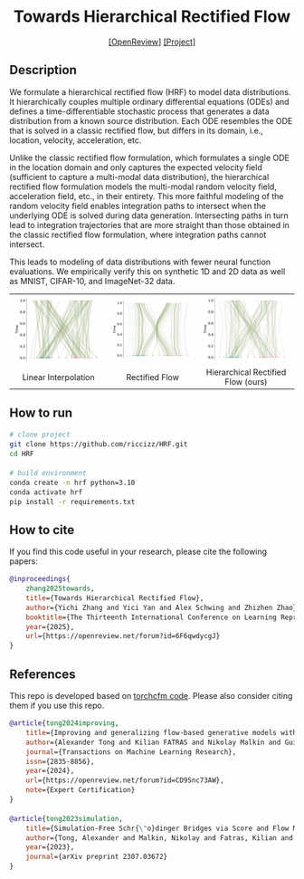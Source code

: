 <div align="center">

# Towards Hierarchical Rectified Flow

[[OpenReview]](https://openreview.net/forum?id=6F6qwdycgJ)
[[Project]](https://riccizz.github.io/HRF/)

</div>

## Description

We formulate a hierarchical rectified flow (HRF) to model data distributions. It hierarchically couples multiple ordinary differential equations (ODEs) and defines a time-differentiable stochastic process that generates a data distribution from a known source distribution. Each ODE resembles the ODE that is solved in a classic rectified flow, but differs in its domain, i.e., location, velocity, acceleration, etc. 

Unlike the classic rectified flow formulation, which formulates a single ODE in the location domain and only captures the expected velocity field (sufficient to capture a multi-modal data distribution), the hierarchical rectified flow formulation models the multi-modal random velocity field, acceleration field, etc., in their entirety. This more faithful modeling of the random velocity field enables integration paths to intersect when the underlying ODE is solved during data generation. Intersecting paths in turn lead to integration trajectories that are more straight than those obtained in the classic rectified flow formulation, where integration paths cannot intersect. 

This leads to modeling of data distributions with fewer neural function evaluations. We empirically verify this on synthetic 1D and 2D data as well as MNIST, CIFAR-10, and ImageNet-32 data. 

<table align="center">
  <tr>
    <td align="center"><img src="assets/true_traj.gif" width="250"/></td>
    <td align="center"><img src="assets/rf_traj.gif" width="250"/></td>
    <td align="center"><img src="assets/hrf_traj.gif" width="250"/></td>
  </tr>
  <tr>
    <td align="center">Linear Interpolation</td>
    <td align="center">Rectified Flow</td>
    <td align="center">Hierarchical Rectified Flow (ours)</td>
  </tr>
</table>


## How to run

```bash
# clone project
git clone https://github.com/riccizz/HRF.git
cd HRF

# build environment
conda create -n hrf python=3.10
conda activate hrf
pip install -r requirements.txt

```

## How to cite

If you find this code useful in your research, please cite the following papers:

```bibtex
@inproceedings{
    zhang2025towards,
    title={Towards Hierarchical Rectified Flow},
    author={Yichi Zhang and Yici Yan and Alex Schwing and Zhizhen Zhao},
    booktitle={The Thirteenth International Conference on Learning Representations},
    year={2025},
    url={https://openreview.net/forum?id=6F6qwdycgJ}
}
```


## References

This repo is developed based on  [torchcfm code](https://github.com/atong01/conditional-flow-matching/). Please also consider citing them if you use this repo. 

```bibtex
@article{tong2024improving,
    title={Improving and generalizing flow-based generative models with minibatch optimal transport},
    author={Alexander Tong and Kilian FATRAS and Nikolay Malkin and Guillaume Huguet and Yanlei Zhang and Jarrid Rector-Brooks and Guy Wolf and Yoshua Bengio},
    journal={Transactions on Machine Learning Research},
    issn={2835-8856},
    year={2024},
    url={https://openreview.net/forum?id=CD9Snc73AW},
    note={Expert Certification}
}

@article{tong2023simulation,
    title={Simulation-Free Schr{\"o}dinger Bridges via Score and Flow Matching},
    author={Tong, Alexander and Malkin, Nikolay and Fatras, Kilian and Atanackovic, Lazar and Zhang, Yanlei and Huguet, Guillaume and Wolf, Guy and Bengio, Yoshua},
    year={2023},
    journal={arXiv preprint 2307.03672}
}
```
